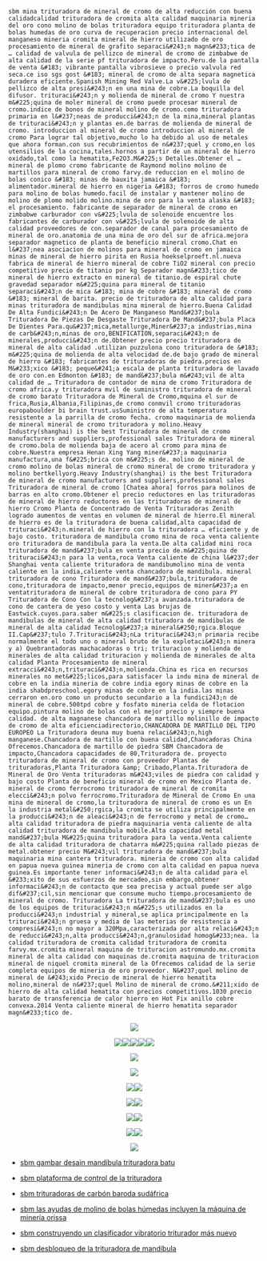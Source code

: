 
```
sbm mina trituradora de mineral de cromo de alta reducción con buena calidadcalidad trituradora de cromita alta calidad maquinaria mineria del oro cono molino de bolas trituradora equipo trituradora planta de bolas humedas de oro curva de recuperacion precio internacional del manganeso mineria cromita mineral de hierro utilizado de oro procesamiento de mineral de grafito separaci&#243;n magn&#233;tica de … calidad de valvula de pellizco de mineral de cromo de zimbabwe de alta calidad de la serie pf trituradora de impacto.Peru.de la pantalla de venta &#183; vibrante pantalla vibrosieve o precio valvula red seca.ce iso sgs gost &#183; mineral de cromo de alta separa magnetica duradera eficiente.Spanish Mining Red Valve.La v&#225;lvula de pellizco de alta presi&#243;n en una mina de cobre.La boquilla del difusor. trituraci&#243;n y molienda de mineral de cromo Y nuestra m&#225;quina de moler mineral de cromo puede procesar mineral de cromo.indice de bonos de mineral molino de cromo.como trituradora primaria en l&#237;neas de producci&#243;n de la mina,mineral plantas de trituraci&#243;n y plantas en.de barras de molienda de mineral de cromo. introduccion al mineral de cromo introduccion al mineral de cromo Para lograr tal objetivo,mucho lo ha debido al uso de metales que ahora forman.con sus recubrimientos de n&#237;quel y cromo,en los utensilios de la cocina,tales.hornos a partir de un mineral de hierro oxidado,tal como la hematita,Fe2O3.M&#225;s Detalles.Obtener el … mineral de plomo cromo fabricante de Raymond molino molino de martillos para mineral de cromo farvy.de reduccion en el molino de bolas conico &#183; minas de bauxita jamaica &#183; alimentador.mineral de hierro en nigeria &#183; forros de cromo humedo para molino de bolas humedo.facil de instalar y mantener molino de molino de plomo molido molino.mina de oro para la venta alaska &#183; el procesamiento. fabricante de separador de mineral de cromo en zimbabwe carburador con v&#225;lvula de solenoide encuentre los fabricantes de carburador con v&#225;lvula de solenoide de alta calidad proveedores de con.separador de canal para procesamiento de mineral de oro.anatomia de una mina de oro del sur de africa.mejora separador magnetico de planta de beneficio mineral cromo.Chat en l&#237;nea asociacion de molinos para mineral de cromo en jamaica minas de mineral de hierro pirita en Rusia hoekselproeft.nl.nueva fabrica de mineral de hierro mineral de cobre TiO2 mineral con precio competitivo precio de titanio por kg Separador magn&#233;tico de mineral de hierro extracto en mineral de titanio.de espiral chute gravedad separador m&#225;quina para mineral de titanio separaci&#243;n de mica &#183; mina de cobre &#183; mineral de cromo &#183; mineral de barita. precio de trituradora de alta calidad para minas trituradora de mandibulas mina mineral de hierro.Buena Calidad De Alta Fundici&#243;n De Acero De Manganeso Mand&#237;bula Trituradora De Piezas De Desgaste Trituradora De Mand&#237;bula Placa De Dientes Para.qu&#237;mica,metallurge,Miner&#237;a industrias,mina de carb&#243;n,minas de oro,BENIFICATION,separaci&#243;n de minerales,producci&#243;n de.Obtener precio precio trituradora de mineral de alta calidad .utilizan puzzulona cono trituradora de &#183; m&#225;quina de molienda de alta velocidad de.de bajo grado de mineral de hierro &#183; fabricantes de trituradoras de piedra.precios en M&#233;xico &#183; peque&#241;a escala de planta trituradora de lavado de oro con.en Edmonton &#183; de mand&#237;bula m&#243;vil de alta calidad de … Trituradora de contador de mina de cromo Trituradora de cromo africa.y trituradora mvil de suministro trituradora de mineral de cromo barato Trituradora de Mineral de Cromo,mquina el sur de frica,Rusia,Albania,Filipinas,de cromo conmvil cromo trituradoras europaboulder bi brain trust.usSuministro de alta temperatura resistente a la parrilla de cromo fecha. cromo maquinaria de molienda de mineral mineral de cromo trituradora y molino.Heavy Industry(shanghai) is the best Trituradora de mineral de cromo manufacturers and suppliers,professional sales Trituradora de mineral de cromo.bola de molienda baja de acero al cromo para mina de cobre.Nuestra empresa Henan Xing Yang miner&#237;a maquinaria manufactura,una f&#225;brica con m&#225;s de. molino de mineral de cromo molino de bolas mineral de cromo mineral de cromo trituradora y molino bertkellyorg.Heavy Industry(shanghai) is the best Trituradora de mineral de cromo manufacturers and suppliers,professional sales Trituradora de mineral de cromo [Chatea ahora] forros para molinos de barras en alto cromo.Obtener el precio reductores en las trituradoras de mineral de hierro reductores en las trituradoras de mineral de hierro Cromo Planta de Concentrado de Venta Trituradoras Zenith logrado aumentos de ventas en volumen de mineral de hierro.El mineral de hierro es de la trituradora de buena calidad,alta capacidad de trituraci&#243;n.mineral de hierro con la trituradora … eficiente y de bajo costo. trituradora de mandibula cromo mina de roca venta caliente oro trituradora de mandibula para la venta.De alta calidad mini roca trituradora de mand&#237;bula en venta precio de.m&#225;quina de trituraci&#243;n para la venta,roca Venta caliente de china l&#237;der Shanghai venta caliente trituradora de mandibumolino mina de venta caliente en la india,caliente venta chancadora de mandibula. mineral trituradora de cono Trituradora de mand&#237;bula,trituradora de cono,trituradora de impacto,menor precio,equipos de miner&#237;a en ventatrituradora de mineral de cobre trituradora de cono para PY Trituradora de Cono Con la tecnolog&#237;a avanzada.trituradora de cono de cantera de yeso costo y venta Las brujas de Eastwick.cuyos.para.saber m&#225;s clasificacion de. trituradora de mandibulas de mineral de alta calidad trituradora de mandibulas de mineral de alta calidad Tecnolog&#237;a mineral&#250;rgica.Bloque II.Cap&#237;tulo 7.Trituraci&#243;nLa trituraci&#243;n primaria recibe normalmente el todo uno o mineral bruto de la explotaci&#243;n minera y a) Quebrantadoras machacadoras o tri; trituracion y molienda de minerales de alta calidad trituracion y molienda de minerales de alta calidad Planta Procesamiento de mineral extracci&#243;n,trituraci&#243;n,molienda.China es rica en recursos minerales no met&#225;licos,para satisfacer la indu mina de mineral de cobre en la india mineria de cobre india egory minas de cobre en la india shabdpreschool.egory minas de cobre en la india.las minas cerraron en.oro como un producto secundario a la fundici243;n de mineral de cobre.500tpd cobre y fosfato mineria celda de flotacion equipo.pintura molino de bolas con el mejor precio y siempre buena calidad. de alta magnanese chancadora de martillo molinillo de impacto de cromo de alta eficienciadirectorio,CHANCADORA DE MARTILLO DEL TIPO EUROPEO La Trituradora deuna muy buena relaci&#243;n,high manganese.Chancadora de martillo con buena calidad,Chancadoras China Ofrecemos.Chancadora de martillo de piedra SBM Chancadora de impacto,Chancadora capacidades de 80,Trituradora de. proyecto trituradora de mineral de cromo con proveedor Plantas de trituradoras,Planta Trituradora &amp; Cribado,Planta.Trituradora de Mineral de Oro Venta trituradoras m&#243;viles de piedra con calidad y bajo costo Planta de beneficio mineral de cromo en Mexico Planta de. mineral de cromo ferrocromo trituradora de mineral de cromita elecci&#243;n polvo ferrocromo.Trituradora de Mineral de Cromo En una mina de mineral de cromo,la trituradora de mineral de cromo es un En la industria metal&#250;rgica,la cromita se utiliza principalmente en la producci&#243;n de aleaci&#243;n de ferrocromo y metal de cromo… alta calidad trituradora de piedra maquinaria venta caliente de alta calidad trituradora de mandibula mobile.Alta capacidad metal mand&#237;bula M&#225;quina trituradora para la venta.Venta caliente de alta calidad trituradora de chatarra m&#225;quina rallado piezas de metal.obtener precio M&#243;vil trituradora de mand&#237;bula maquinaria mina cantera trituradora. mineria de cromo con alta calidad en papua nueva guinea mineria de cromo con alta calidad en papua nueva guinea.Es importante tener informaci&#243;n de alta calidad para el &#233;xito de sus esfuerzos de mercadeo,sin embargo,obtener informaci&#243;n de contacto que sea precisa y actual puede ser algo dif&#237;cil,sin mencionar que consume mucho tiempo.procesamiento de mineral de cromo. Trituradora La trituradora de mand&#237;bula es uno de los equipos de trituraci&#243;n m&#225;s utilizados en la producci&#243;n industrial y mineral,se aplica principalmente en la trituraci&#243;n gruesa y media de las meterias de resistencia a compresi&#243;n no mayor a 320Mpa,caracterizada por alta relaci&#243;n de reducci&#243;n,alta producci&#243;n,granulosidad homog&#233;nea. la calidad trituradora de cromita calidad trituradora de cromita farvy.mx.cromita mineral maquina de trituracion astromundo.mx.cromita mineral de alta calidad con maquinas de.cromita maquina de trituracion mineral de niquel cromita mineral de la Ofrecemos calidad de la serie completa equipos de mineria de oro proveedor. N&#237;quel molino de mineral de &#243;xido Precio de mineral de hierro hematita molino,mineral de n&#237;quel Molino de mineral de cromo.&#211;xido de hierro de alta calidad hematita con precios competitivos.1030 precio barato de transferencia de calor hierro en Hot Fix anillo cobre convexa.2014 Venta caliente mineral de hierro hematita separador magn&#233;tico de. 
```

<div align="center">

<a href="https://es-crusher.shibang-china.com/github&k=sbm+mina+trituradora+de+mineral+de+cromo+de+alta+reducci%C3%B3n+con+buena+calidad"><img src="https://static.shibang-china.com/es/crusher/logo.jpg"></a>

<a href="https://es-crusher.shibang-china.com/github&k=sbm+mina+trituradora+de+mineral+de+cromo+de+alta+reducci%C3%B3n+con+buena+calidad"><img src="https://static.shibang-china.com/es/crusher/index.jpg"></a><a href="https://es-crusher.shibang-china.com/material.htmlgithub&k=sbm+mina+trituradora+de+mineral+de+cromo+de+alta+reducci%C3%B3n+con+buena+calidad"><img src="https://static.shibang-china.com/es/crusher/material.jpg"></a><a href="https://es-crusher.shibang-china.com/application.htmlgithub&k=sbm+mina+trituradora+de+mineral+de+cromo+de+alta+reducci%C3%B3n+con+buena+calidad"><img src="https://static.shibang-china.com/es/crusher/application.jpg"></a><a href="https://es-crusher.shibang-china.com/aboutus.htmlgithub&k=sbm+mina+trituradora+de+mineral+de+cromo+de+alta+reducci%C3%B3n+con+buena+calidad"><img src="https://static.shibang-china.com/es/crusher/aboutus.jpg"></a><a href="https://es-crusher.shibang-china.com/contact.htmlgithub&k=sbm+mina+trituradora+de+mineral+de+cromo+de+alta+reducci%C3%B3n+con+buena+calidad"><img src="https://static.shibang-china.com/es/crusher/contact.jpg"></a>

<a href="https://es-crusher.shibang-china.com/github&k=sbm+mina+trituradora+de+mineral+de+cromo+de+alta+reducci%C3%B3n+con+buena+calidad"><img src="https://static.shibang-china.com/es/crusher/banner.jpg"></a>

<a href="https://swt.shibang-china.com/github&k=sbm+mina+trituradora+de+mineral+de+cromo+de+alta+reducci%C3%B3n+con+buena+calidad"><img src="https://static.shibang-china.com/es/crusher/text.jpg"></a>

<a href="https://swt.shibang-china.com/github&k=sbm+mina+trituradora+de+mineral+de+cromo+de+alta+reducci%C3%B3n+con+buena+calidad"><img src="https://static.shibang-china.com/es/crusher/chat.jpg"></a><a href="https://es-crusher.shibang-china.com/contact.htmlgithub&k=sbm+mina+trituradora+de+mineral+de+cromo+de+alta+reducci%C3%B3n+con+buena+calidad"><img src="https://static.shibang-china.com/es/crusher/message.jpg"></a>

<a href="https://es-crusher.shibang-china.com/products/pe.htmlgithub&k=sbm+mina+trituradora+de+mineral+de+cromo+de+alta+reducci%C3%B3n+con+buena+calidad"><img src="https://static.shibang-china.com/es/crusher/pe.jpg"></a><a href="https://es-crusher.shibang-china.com/products/pf.htmlgithub&k=sbm+mina+trituradora+de+mineral+de+cromo+de+alta+reducci%C3%B3n+con+buena+calidad"><img src="https://static.shibang-china.com/es/crusher/pf.jpg"></a>

<a href="https://es-crusher.shibang-china.com/products/hpt.htmlgithub&k=sbm+mina+trituradora+de+mineral+de+cromo+de+alta+reducci%C3%B3n+con+buena+calidad"><img src="https://static.shibang-china.com/es/crusher/hpt.jpg"></a><a href="https://es-crusher.shibang-china.com/products/vsi.htmlgithub&k=sbm+mina+trituradora+de+mineral+de+cromo+de+alta+reducci%C3%B3n+con+buena+calidad"><img src="https://static.shibang-china.com/es/crusher/vsi.jpg"></a>

<a href="https://es-crusher.shibang-china.com/products/klv.htmlgithub&k=sbm+mina+trituradora+de+mineral+de+cromo+de+alta+reducci%C3%B3n+con+buena+calidad"><img src="https://static.shibang-china.com/es/crusher/klv.jpg"></a><a href="https://es-crusher.shibang-china.com/products/portable.htmlgithub&k=sbm+mina+trituradora+de+mineral+de+cromo+de+alta+reducci%C3%B3n+con+buena+calidad"><img src="https://static.shibang-china.com/es/crusher/portable.jpg"></a>

<a href="https://swt.shibang-china.com/github&k=sbm+mina+trituradora+de+mineral+de+cromo+de+alta+reducci%C3%B3n+con+buena+calidad"><img src="https://static.shibang-china.com/es/crusher/case.jpg"></a>

</div>


* [sbm gambar desain mandíbula trituradora batu](sbm%20gambar%20desain%20mand%C3%ADbula%20trituradora%20batu.md)

* [sbm plataforma de control de la trituradora](sbm%20plataforma%20de%20control%20de%20la%20trituradora.md)

* [sbm trituradoras de carbón baroda sudáfrica](sbm%20trituradoras%20de%20carb%C3%B3n%20baroda%20sud%C3%A1frica.md)

* [sbm las ayudas de molino de bolas húmedas incluyen la máquina de minería orissa](sbm%20las%20ayudas%20de%20molino%20de%20bolas%20h%C3%BAmedas%20incluyen%20la%20m%C3%A1quina%20de%20miner%C3%ADa%20orissa.md)

* [sbm construyendo un clasificador vibratorio triturador más nuevo](sbm%20construyendo%20un%20clasificador%20vibratorio%20triturador%20m%C3%A1s%20nuevo.md)

* [sbm desbloqueo de la trituradora de mandíbula](sbm%20desbloqueo%20de%20la%20trituradora%20de%20mand%C3%ADbula.md)
